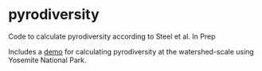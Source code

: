# pyrodiversity
Code to calculate pyrodiversity according to Steel et al. In Prep

Includes a [demo](https://github.com/zacksteel/pyrodiversity/blob/master/code/YosemiteDemo.md) for calculating pyrodiversity at the watershed-scale using Yosemite National Park.
